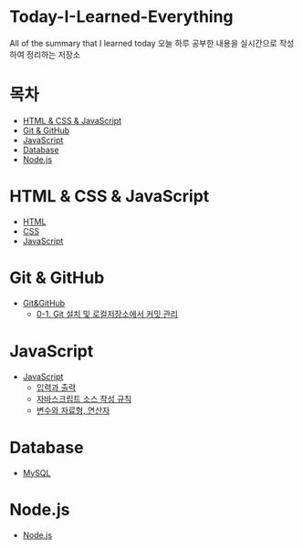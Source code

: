 <h1>Today-I-Learned-Everything</h1>

All of  the summary that I learned today
오늘 하루 공부한 내용을 실시간으로 작성하여 정리하는 저장소

<h1>목차</h1>

- [HTML & CSS & JavaScript](#html--css--javascript)
- [Git & GitHub](#git--github)
- [JavaScript](#javascript)
- [Database](#database)
- [Node.js](#nodejs)


# HTML & CSS & JavaScript
- [HTML](HTML%20&%20CSS%20&%20JavaScript/HTML/html.md)
- [CSS](HTML%20&%20CSS%20&%20JavaScript/CSS/css.md)
- [JavaScript](HTML%20&%20CSS%20&%20JavaScript/JavaScript/javascript.md)

# Git & GitHub
- [Git&GitHub](Git%20&%20GitHub/Git.md)
  - [0-1. Git 설치 및 로컬저장소에서 커밋 관리](Git%20&%20GitHub/Git.md/#0-1-git-설치-및-로컬저장소에서-커밋-관리)

# JavaScript
- [JavaScript](JavaScript/Do%20it!%20자바스크립트%20입문.md)
  - [입력과 출력](JavaScript/입력과%20출력.md)
  - [자바스크립트 소스 작성 규칙](JavaScript/자바스크립트%20소스%20작성%20규칙.md)
  - [변수와 자료형, 연산자](JavaScript/변수와%20자료형,%20연산자.md)

# Database
- [MySQL](Database/MySQL/MySQL.md)

# Node.js
- [Node.js](Node.js/Node.js%20교과서.md)